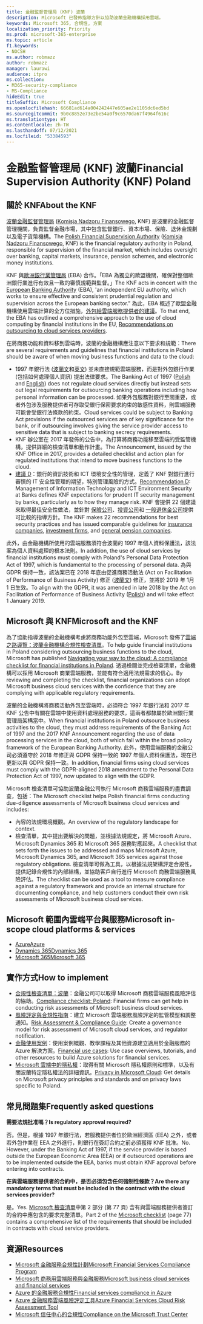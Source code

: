 ```yaml
---
title: 金融監督管理局 (KNF) 波蘭
description: Microsoft 已發佈指導方針以協助波蘭金融機構採用雲端。
keywords: Microsoft 365, 合規性, 方案
localization_priority: Priority
ms.prod: microsoft-365-enterprise
ms.topic: article
f1.keywords:
- NOCSH
ms.author: robmazz
author: robmazz
manager: laurawi
audience: itpro
ms.collection:
- M365-security-compliance
- MS-Compliance
hideEdit: true
titleSuffix: Microsoft Compliance
ms.openlocfilehash: 66681ad614a004242447e605ae2e1105dc6ed5bd
ms.sourcegitcommit: 9b0c8852e73e2be54a0f9c6570da67f4964f616c
ms.translationtype: HT
ms.contentlocale: zh-TW
ms.lasthandoff: 07/12/2021
ms.locfileid: "53384593"
---
```

# <a name="financial-supervision-authority-knf-poland"></a><span data-ttu-id="a8aa9-104">金融監督管理局 (KNF) 波蘭</span><span class="sxs-lookup"><span data-stu-id="a8aa9-104">Financial Supervision Authority (KNF) Poland</span></span>

## <a name="about-the-knf"></a><span data-ttu-id="a8aa9-105">關於 KNF</span><span class="sxs-lookup"><span data-stu-id="a8aa9-105">About the KNF</span></span>

<span data-ttu-id="a8aa9-106">[波蘭金融監督管理局](https://www.knf.gov.pl/en/) ([Komisja Nadzoru Finansowego](https://www.knf.gov.pl/), KNF) 是波蘭的金融監督管理機關，負責監督金融市場，其中包含監督銀行、資本市場、保險、退休金規劃以及電子貨幣機構。</span><span class="sxs-lookup"><span data-stu-id="a8aa9-106">The [Polish Financial Supervision Authority](https://www.knf.gov.pl/en/) ([Komisja Nadzoru Finansowego](https://www.knf.gov.pl/), KNF) is the financial regulatory authority in Poland, responsible for supervision of the financial market, which includes oversight over banking, capital markets, insurance, pension schemes, and electronic money institutions.</span></span>

<span data-ttu-id="a8aa9-107">KNF 與[歐洲銀行業管理局](https://eba.europa.eu/about-us) (EBA) 合作。「EBA 為獨立的歐盟機關，確保對整個歐洲銀行業進行有效且一致的審慎規範與監督。」</span><span class="sxs-lookup"><span data-stu-id="a8aa9-107">The KNF acts in concert with the [European Banking Authority](https://eba.europa.eu/about-us) (EBA), 'an independent EU authority, which works to ensure effective and consistent prudential regulation and supervision across the European banking sector.”</span></span> <span data-ttu-id="a8aa9-108">為此，EBA 概述了歐盟金融機構使用雲端計算的全方位措施，[外包給雲端服務提供者的建議](https://eba.europa.eu/documents/10180/2170121/Final+draft+Recommendations+on+Cloud+Outsourcing+%28EBA-Rec-2017-03%29.pdf/5fa5cdde-3219-4e95-946d-0c0d05494362)。</span><span class="sxs-lookup"><span data-stu-id="a8aa9-108">To that end, the EBA has outlined a comprehensive approach to the use of cloud computing by financial institutions in the EU, [Recommendations on outsourcing to cloud services providers](https://eba.europa.eu/documents/10180/2170121/Final+draft+Recommendations+on+Cloud+Outsourcing+%28EBA-Rec-2017-03%29.pdf/5fa5cdde-3219-4e95-946d-0c0d05494362).</span></span>

<span data-ttu-id="a8aa9-109">在將商務功能和資料移到雲端時，波蘭的金融機構應注意以下要求和規範：</span><span class="sxs-lookup"><span data-stu-id="a8aa9-109">There are several requirements and guidelines that financial institutions in Poland should be aware of when moving business functions and data to the cloud:</span></span>

- <span data-ttu-id="a8aa9-110">1997 年銀行法 ([波蘭文](https://www.nbp.pl/akty_prawne/ustawa_o_nbp/ustawa_o_nbp.pdf)和[英文](https://www.nbp.pl/en/aktyprawne/thebankingact.pdf)) 並未直接規範雲端服務，而是對外包銀行作業 (包括如何處理個人資訊) 提出法律要求。</span><span class="sxs-lookup"><span data-stu-id="a8aa9-110">The Banking Act of 1997 ([Polish](https://www.nbp.pl/akty_prawne/ustawa_o_nbp/ustawa_o_nbp.pdf) and [English](https://www.nbp.pl/en/aktyprawne/thebankingact.pdf)) does not regulate cloud services directly but instead sets out legal requirements for outsourcing banking operations including how personal information can be processed.</span></span> <span data-ttu-id="a8aa9-111">如果外包服務對銀行至關重要，或者外包涉及服務提供者可存取受銀行保密要求約束的敏感性資料，則雲端服務可能會受銀行法條款的約束。</span><span class="sxs-lookup"><span data-stu-id="a8aa9-111">Cloud services could be subject to Banking Act provisions if the outsourced services are of key significance for the bank, or if outsourcing involves giving the service provider access to sensitive data that is subject to banking secrecy requirements.</span></span>
- <span data-ttu-id="a8aa9-112">KNF 辦公室在 2017 年發佈的公告中，為打算將商務功能移至雲端的受監管機構，提供詳細的檢查清單和動作計畫。</span><span class="sxs-lookup"><span data-stu-id="a8aa9-112">The Announcement, issued by the KNF Office in 2017, provides a detailed checklist and action plan for regulated institutions that intend to move business functions to the cloud.</span></span>
- <span data-ttu-id="a8aa9-113">[建議 D](https://www.knf.gov.pl/knf/en/komponenty/img/Recommendation_D_44255.pdf)：銀行的資訊技術和 ICT 環境安全性的管理，定義了 KNF 對銀行進行審慎的 IT 安全性管理的期望，特別管理風險的方式。</span><span class="sxs-lookup"><span data-stu-id="a8aa9-113">[Recommendation D](https://www.knf.gov.pl/knf/en/komponenty/img/Recommendation_D_44255.pdf): Management of Information Technology and ICT Environment Security at Banks defines KNF expectations for prudent IT security management by banks, particularly as to how they manage risk.</span></span> <span data-ttu-id="a8aa9-114">KNF 會提供 22 個建議來取得最佳安全性做法，並針對 [保險公司](https://www.knf.gov.pl/knf/en/komponenty/img/knf_136041_KNF_IT_Guidelines_for_Insurance_41850.pdf)、[投資公司](https://www.knf.gov.pl/knf/en/komponenty/img/knf_158416_Wytyczne_IT_firmy_inwestycyjne_eng_47464.pdf)和 [一般退休金公司](https://www.knf.gov.pl/knf/en/komponenty/img/knf_136042_KNF_IT_Guidelines_for_Pensions_41851.pdf)提供可比較的指導方針。</span><span class="sxs-lookup"><span data-stu-id="a8aa9-114">The KNF makes 22 recommendations for best security practices and has issued comparable guidelines for [insurance companies](https://www.knf.gov.pl/knf/en/komponenty/img/knf_136041_KNF_IT_Guidelines_for_Insurance_41850.pdf), [investment firms](https://www.knf.gov.pl/knf/en/komponenty/img/knf_158416_Wytyczne_IT_firmy_inwestycyjne_eng_47464.pdf), and [general pension companies](https://www.knf.gov.pl/knf/en/komponenty/img/knf_136042_KNF_IT_Guidelines_for_Pensions_41851.pdf).</span></span>

<span data-ttu-id="a8aa9-115">此外，由金融機構所使用的雲端服務須符合波蘭的 1997 年個人資料保護法，該法案為個人資料處理的根本法則。</span><span class="sxs-lookup"><span data-stu-id="a8aa9-115">In addition, the use of cloud services by financial institutions must comply with Poland's Personal Data Protection Act of 1997, which is fundamental to the processing of personal data.</span></span> <span data-ttu-id="a8aa9-116">為與 GDPR 保持一致，該法案已在 2018 年底由促進商務活動法 (Act on Facilitation of Performance of Business Activity) 修正 ([波蘭文](https://orka.sejm.gov.pl/proc7.nsf/ustawy/2606_u.htm)) 修正，並將於 2019 年 1月 1 日生效。</span><span class="sxs-lookup"><span data-stu-id="a8aa9-116">To align with the GDPR, it was amended in late 2018 by the Act on Facilitation of Performance of Business Activity ([Polish](https://orka.sejm.gov.pl/proc7.nsf/ustawy/2606_u.htm)) and will take effect 1 January 2019.</span></span>

## <a name="microsoft-and-the-knf"></a><span data-ttu-id="a8aa9-117">Microsoft 與 KNF</span><span class="sxs-lookup"><span data-stu-id="a8aa9-117">Microsoft and the KNF</span></span>

<span data-ttu-id="a8aa9-118">為了協助指導波蘭的金融機構考慮將商務功能外包至雲端，Microsoft 發佈了[雲端之路導覽：波蘭金融機構合規性檢查清單](https://aka.ms/FinServ-Guide-Poland)。</span><span class="sxs-lookup"><span data-stu-id="a8aa9-118">To help guide financial institutions in Poland considering outsourcing business functions to the cloud, Microsoft has published [Navigating your way to the cloud: A compliance checklist for financial institutions in Poland](https://aka.ms/FinServ-Guide-Poland).</span></span> <span data-ttu-id="a8aa9-119">透過檢閱並完成檢查清單，金融機構可以採用 Microsoft 商業雲端服務，並能有符合適用法規需求的信心。</span><span class="sxs-lookup"><span data-stu-id="a8aa9-119">By reviewing and completing the checklist, financial organizations can adopt Microsoft business cloud services with the confidence that they are complying with applicable regulatory requirements.</span></span>

<span data-ttu-id="a8aa9-120">波蘭的金融機構將商務活動外包至雲端時，必須符合 1997 年銀行法和 2017 年 KNF 公告中有關在雲端中使用資料處理服務的要求，這兩者都隸屬於歐洲銀行業管理局架構當中。</span><span class="sxs-lookup"><span data-stu-id="a8aa9-120">When financial institutions in Poland outsource business activities to the cloud, they must address requirements of the Banking Act of 1997 and the 2017 KNF Announcement regarding the use of data processing services in the cloud, both of which fall within the broad policy framework of the European Banking Authority.</span></span> <span data-ttu-id="a8aa9-121">此外，使用雲端服務的金融公司必須遵守於 2018 年修正與 GDPR 保持一致的 1997 年個人資料保護法，現在已更新以與 GDPR 保持一致。</span><span class="sxs-lookup"><span data-stu-id="a8aa9-121">In addition, financial firms using cloud services must comply with the GDPR-aligned 2018 amendment to the Personal Data Protection Act of 1997, now updated to align with the GDPR.</span></span>

<span data-ttu-id="a8aa9-122">Microsoft 檢查清單可協助波蘭金融公司執行 Microsoft 商務雲端服務的盡責調查，包括：</span><span class="sxs-lookup"><span data-stu-id="a8aa9-122">The Microsoft checklist helps Polish financial firms conducting due-diligence assessments of Microsoft business cloud services and includes:</span></span>

- <span data-ttu-id="a8aa9-123">內容的法規環境概觀。</span><span class="sxs-lookup"><span data-stu-id="a8aa9-123">An overview of the regulatory landscape for context.</span></span>
- <span data-ttu-id="a8aa9-124">檢查清單，其中提出要解決的問題，並根據法規規定，將 Microsoft Azure、Microsoft Dynamics 365 和 Microsoft 365 服務對應起來。</span><span class="sxs-lookup"><span data-stu-id="a8aa9-124">A checklist that sets forth the issues to be addressed and maps Microsoft Azure, Microsoft Dynamics 365, and Microsoft 365 services against those regulatory obligations.</span></span> <span data-ttu-id="a8aa9-125">檢查清單可做為工具，以根據法規架構評定合規性，提供記錄合規性的內部結構，並協助客戶自行進行 Microsoft 商務雲端服務風險評估。</span><span class="sxs-lookup"><span data-stu-id="a8aa9-125">The checklist can be used as a tool to measure compliance against a regulatory framework and provide an internal structure for documenting compliance, and help customers conduct their own risk assessments of Microsoft business cloud services.</span></span>

## <a name="microsoft-in-scope-cloud-platforms--services"></a><span data-ttu-id="a8aa9-126">Microsoft 範圍內雲端平台與服務</span><span class="sxs-lookup"><span data-stu-id="a8aa9-126">Microsoft in-scope cloud platforms & services</span></span>

- [<span data-ttu-id="a8aa9-127">Azure</span><span class="sxs-lookup"><span data-stu-id="a8aa9-127">Azure</span></span>](https://aka.ms/AzureCompliance)
- [<span data-ttu-id="a8aa9-128">Dynamics 365</span><span class="sxs-lookup"><span data-stu-id="a8aa9-128">Dynamics 365</span></span>](https://aka.ms/d365-compliance-list)
- [<span data-ttu-id="a8aa9-129">Microsoft 365</span><span class="sxs-lookup"><span data-stu-id="a8aa9-129">Microsoft 365</span></span>](https://aka.ms/o365-compliance-framework)

## <a name="how-to-implement"></a><span data-ttu-id="a8aa9-130">實作方式</span><span class="sxs-lookup"><span data-stu-id="a8aa9-130">How to implement</span></span>

- <span data-ttu-id="a8aa9-131">[合規性檢查清單：波蘭](https://aka.ms/FinServ-Guide-Poland)：金融公司可以取得 Microsoft 商務雲端服務風險評估的協助。</span><span class="sxs-lookup"><span data-stu-id="a8aa9-131">[Compliance checklist: Poland](https://aka.ms/FinServ-Guide-Poland): Financial firms can get help in conducting risk assessments of Microsoft business cloud services.</span></span>
- <span data-ttu-id="a8aa9-132">[風險評定與合規性指南](https://aka.ms/RiskGovernanceGuide)：建立 Microsoft 雲端服務風險評定的監管模型和調整通知。</span><span class="sxs-lookup"><span data-stu-id="a8aa9-132">[Risk Assessment & Compliance Guide](https://aka.ms/RiskGovernanceGuide): Create a governance model for risk assessment of Microsoft cloud services, and regulator notification.</span></span>
- <span data-ttu-id="a8aa9-133">[金融使用案例](/azure/industry/financial/)：使用案例概觀、教學課程及其他資源建立適用於金融服務的 Azure 解決方案。</span><span class="sxs-lookup"><span data-stu-id="a8aa9-133">[Financial use cases](/azure/industry/financial/): Use case overviews, tutorials, and other resources to build Azure solutions for financial services.</span></span>
- <span data-ttu-id="a8aa9-134">[Microsoft 雲端中的隱私權](https://aka.ms/MCSPrivacy)：取得有關 Microsoft 隱私權原則和標準，以及有關波蘭特定隱私權法的詳細資訊。</span><span class="sxs-lookup"><span data-stu-id="a8aa9-134">[Privacy in Microsoft Cloud](https://aka.ms/MCSPrivacy): Get details on Microsoft privacy principles and standards and on privacy laws specific to Poland.</span></span>

## <a name="frequently-asked-questions"></a><span data-ttu-id="a8aa9-135">常見問題集</span><span class="sxs-lookup"><span data-stu-id="a8aa9-135">Frequently asked questions</span></span>

<span data-ttu-id="a8aa9-136">**需要法規批准嗎？**</span><span class="sxs-lookup"><span data-stu-id="a8aa9-136">**Is regulatory approval required?**</span></span>

<span data-ttu-id="a8aa9-p108">否。但是，根據 1997 年銀行法，若服務提供者位於歐洲經濟區 (EEA) 之外，或者若外包作業在 EEA 之外進行，則銀行在簽訂合約之前必須獲得 KNF 批准。</span><span class="sxs-lookup"><span data-stu-id="a8aa9-p108">No. However, under the Banking Act of 1997, if the service provider is based outside the European Economic Area (EEA) or if outsourced operations are to be implemented outside the EEA, banks must obtain KNF approval before entering into contracts.</span></span>

<span data-ttu-id="a8aa9-139">**在與雲端服務提供者的合約中，是否必須包含任何強制性條款？**</span><span class="sxs-lookup"><span data-stu-id="a8aa9-139">**Are there any mandatory terms that must be included in the contract with the cloud services provider?**</span></span>

<span data-ttu-id="a8aa9-140">是。</span><span class="sxs-lookup"><span data-stu-id="a8aa9-140">Yes.</span></span> <span data-ttu-id="a8aa9-141">[Microsoft 檢查清單](https://aka.ms/FinServ-Guide-Poland)中第 2 部分 (第 77 頁) 含有與雲端服務提供者簽訂的合約中應包含的要求完整清單。</span><span class="sxs-lookup"><span data-stu-id="a8aa9-141">Part 2 of the [Microsoft checklist](https://aka.ms/FinServ-Guide-Poland) (page 77) contains a comprehensive list of the requirements that should be included in contracts with cloud service providers.</span></span>

## <a name="resources"></a><span data-ttu-id="a8aa9-142">資源</span><span class="sxs-lookup"><span data-stu-id="a8aa9-142">Resources</span></span>

- [<span data-ttu-id="a8aa9-143">Microsoft 金融服務合規性計劃</span><span class="sxs-lookup"><span data-stu-id="a8aa9-143">Microsoft Financial Services Compliance Program</span></span>](https://aka.ms/FSCP-Print)
- [<span data-ttu-id="a8aa9-144">Microsoft 商務用雲端服務與金融服務</span><span class="sxs-lookup"><span data-stu-id="a8aa9-144">Microsoft business cloud services and financial services</span></span>](https://www.microsoft.com/trustcenter/cloudservices/financialservices)
- [<span data-ttu-id="a8aa9-145">Azure 的金融服務合規性</span><span class="sxs-lookup"><span data-stu-id="a8aa9-145">Financial services compliance in Azure</span></span>](https://azure.microsoft.com/resources/videos/azurecon-2015-financial-services-compliance-in-azure/)
- [<span data-ttu-id="a8aa9-146">Azure 金融服務雲端風險評定工具</span><span class="sxs-lookup"><span data-stu-id="a8aa9-146">Azure Financial Services Cloud Risk Assessment Tool</span></span>](https://servicetrust.microsoft.com/ViewPage/FFIECBlueprint?command=Download&downloadType=Document&downloadId=079a1973-711a-428f-9312-9ddd290cff7b&docTab=c726d5c0-2d1e-11e8-a485-57140ec19669_PaaS)
- [<span data-ttu-id="a8aa9-147">Microsoft 信任中心的合規性</span><span class="sxs-lookup"><span data-stu-id="a8aa9-147">Compliance on the Microsoft Trust Center</span></span>](https://www.microsoft.com/trust-center/compliance/compliance-overview)
